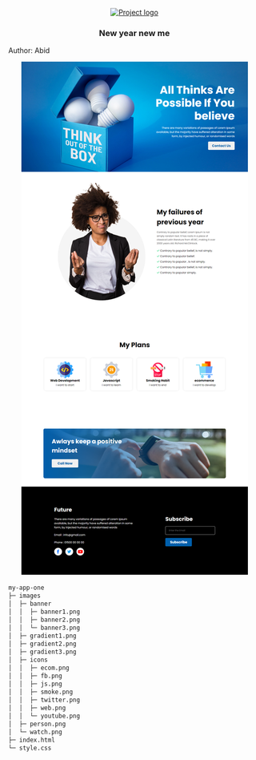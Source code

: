 <p align="center">
  <a href="" rel="noopener">
 <img width=200px height=200px src="https://i.imgur.com/6wj0hh6.jpg" alt="Project logo"></a>
</p>

<h3 align="center">New year new me</h3>
<p>Author: Abid</p>

<div align="center">
 <img src="./readme.png" alt="">
</div>

```
my-app-one
├─ images
│  ├─ banner
│  │  ├─ banner1.png
│  │  ├─ banner2.png
│  │  └─ banner3.png
│  ├─ gradient1.png
│  ├─ gradient2.png
│  ├─ gradient3.png
│  ├─ icons
│  │  ├─ ecom.png
│  │  ├─ fb.png
│  │  ├─ js.png
│  │  ├─ smoke.png
│  │  ├─ twitter.png
│  │  ├─ web.png
│  │  └─ youtube.png
│  ├─ person.png
│  └─ watch.png
├─ index.html
└─ style.css
```

